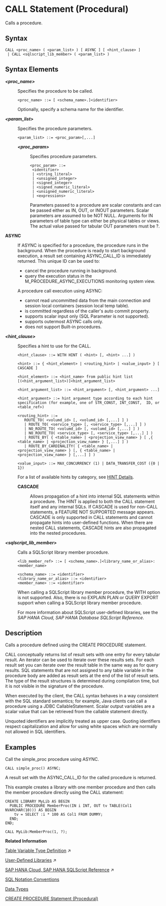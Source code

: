 <!-- loio20d364c175191014b592f500ccb5510c -->

# CALL Statement \(Procedural\)

Calls a procedure.



<a name="loio20d364c175191014b592f500ccb5510c__sql_call_1sql_call_syntax"/>

## Syntax

```
CALL <proc_name> ( <param_list> ) [ ASYNC ] [ <hint_clause> ]
 | CALL <sqlscript_lib_member> ( <param_list> )
```



<a name="loio20d364c175191014b592f500ccb5510c__sql_call_1sql_call_syntax_elements"/>

## Syntax Elements


<dl>
<dt><b>

*<proc\_name\>*

</b></dt>
<dd>

Specifies the procedure to be called.

```
<proc_name> ::= [ <schema_name>.]<identifier>
```

Optionally, specify a schema name for the identifier.



</dd><dt><b>

*<param\_list\>*

</b></dt>
<dd>

Specifies the procedure parameters.

```
<param_list> ::= <proc_param>[,...]
```


<dl>
<dt><b>

*<proc\_param\>*

</b></dt>
<dd>

Specifies procedure parameters.

```
<proc_param> ::=
 <identifier>
 | <string_literal>
 | <unsigned_integer>
 | <signed_integer>
 | <signed_numeric_literal>
 | <unsigned_numeric_literal>
 | <expressions>
```

Parameters passed to a procedure are scalar constants and can be passed either as IN, OUT, or INOUT parameters. Scalar parameters are assumed to be NOT NULL. Arguments for IN parameters of table type can either be physical tables or views. The actual value passed for tabular OUT parameters must be ?.



</dd>
</dl>



</dd><dt><b>

ASYNC

</b></dt>
<dd>

If ASYNC is specified for a procedure, the procedure runs in the background. When the procedure is ready to start background execution, a result set containing ASYNC\_CALL\_ID is immediately returned. This unique ID can be used to:

-   cancel the procedure running in background.
-   query the execution status in the M\_PROCEDURE\_ASYNC\_EXECUTIONS monitoring system view.

A procedure call execution using ASYNC:

-   cannot read uncommitted data from the main connection and session local containers \(session local temp table\).
-   is committed regardless of the caller's auto commit property.
-   supports scalar input only \(SQL Parameter is not supported\).
-   supports outermost ASYNC calls only.
-   does not support Built-in procedures.



</dd><dt><b>

*<hint\_clause\>*

</b></dt>
<dd>

Specifies a hint to use for the CALL.

```
<hint_clause> ::= WITH HINT ( <hint> [, <hint> ...] )

<hint> ::= { <hint_element> | <routing_hint> | <value_input> } [ CASCADE ]

<hint_element> ::= <hint_name> from public hint list [(<hint_argument_list>)]<hint_argument_list>

<hint_argument_list> ::= <hint_argument> [, <hint_argument> ...]

<hint_argument> ::= hint argument type according to each hint specification (for example, one of STR_CONST, INT_CONST,  ID, or <table_ref>)

<routing_hint> ::=
   ROUTE_TO( <volumd_id> [, <volumd_id> [,...] ] )
   | ROUTE_TO( <service_type> [, <service_type> [,...] ] )
   | NO_ROUTE_TO( <volumd_id> [, <volumd_id> [,...] ] )
   | NO_ROUTE_TO( <service_type> [, <service_type> [,...] ] )
   | ROUTE_BY( { <table_name> | <projection_view_name> } [ ,{ <table_name> | <projection_view_name> } [,...] ] )
   | ROUTE_BY_CARDINALITY( { <table_name> | <projection_view_name> } [, { <table_name> | <projection_view_name> } [,...] ] )

<value_input> ::= MAX_CONCURRENCY (1) | DATA_TRANSFER_COST ({0 | 1})
```

For a list of available hints by category, see [HINT Details](hint-details-4ba9edc.md).


<dl>
<dt><b>

CASCADE

</b></dt>
<dd>

Allows propagation of a hint into internal SQL statements within a procedure. The HINT is applied to both the CALL statement itself and any internal SQLs. If CASCADE is used for non-CALL statements, a FEATURE NOT SUPPORTED message appears. CASCADE is only supported in CALL statements and cannot propagate hints into user-defined functions. When there are nested CALL statements, CASCADE hints are also propagated into the nested procedures.



</dd>
</dl>



</dd><dt><b>

*<sqlscript\_lib\_member\>*

</b></dt>
<dd>

Calls a SQLScript library member procedure.

```
<lib_member_ref> ::= [ <schema_name>.]<library_name_or_alias>:<member_name>
 
<schema_name> ::= <identifier>
<library_name_or_alias> ::= <identifier>
<member_name> ::= <identifier>

```

When calling a SQLScript library member procedure, the WITH option is not supported. Also, there is no EXPLAIN PLAN or QUERY EXPORT support when calling a SQLScript library member procedure.

For more information about SQLScript user-defined libraries, see the *SAP HANA Cloud, SAP HANA Database SQLScript Reference*.



</dd>
</dl>



<a name="loio20d364c175191014b592f500ccb5510c__sql_call_1sql_call_description"/>

## Description

Calls a procedure defined using the CREATE PROCEDURE statement.

CALL conceptually returns list of result sets with one entry for every tabular result. An iterator can be used to iterate over these results sets. For each result set you can iterate over the result table in the same way as for query results. SQL statements that are not assigned to any table variable in the procedure body are added as result sets at the end of the list of result sets. The type of the result structures is determined during compilation time, but it is not visible in the signature of the procedure.

When executed by the client, the CALL syntax behaves in a way consistent with the SQL standard semantics; for example, Java clients can call a procedure using a JDBC CallableStatement. Scalar output variables are a scalar value that can be retrieved from the callable statement directly.

Unquoted identifiers are implicitly treated as upper case. Quoting identifiers respect capitalization and allow for using white spaces which are normally not allowed in SQL identifiers.



<a name="loio20d364c175191014b592f500ccb5510c__sql_call_1sql_call_examples"/>

## Examples

Call the simple\_proc procedure using ASYNC.

```
CALL simple_proc() ASYNC;
```

A result set with the ASYNC\_CALL\_ID for the called procedure is returned.

This example creates a library with one member procedure and then calls the member procedure directly using the CALL statement:

```
CREATE LIBRARY MyLib AS BEGIN
  PUBLIC PROCEDURE MemberProc(IN i INT, OUT tv TABLE(Col1 NVARCHAR(10))) AS BEGIN
    tv = SELECT :i * 100 AS Col1 FROM DUMMY;
  END;
END;
 
CALL MyLib:MemberProc(1, ?);
```

**Related Information**  


[Table Variable Type Definition](https://help.sap.com/viewer/d1cb63c8dd8e4c35a0f18aef632687f0/2024_3_QRC/en-US/ea5065d06d14426799d879234d8e3e7b.html "") :arrow_upper_right:

[User-Defined Libraries](https://help.sap.com/viewer/d1cb63c8dd8e4c35a0f18aef632687f0/2024_3_QRC/en-US/7cd14f1931404738a05c5e93e22564af.html "") :arrow_upper_right:

[SAP HANA Cloud, SAP HANA SQLScript Reference](https://help.sap.com/viewer/d1cb63c8dd8e4c35a0f18aef632687f0/2024_3_QRC/en-US/28f2d64d4fab4e789ee0070be418419d.html "This reference describes how to use the SQL extension SAP HANA SQLScript to embed data-intensive application logic into SAP HANA.") :arrow_upper_right:

[SQL Notation Conventions](../sql-notation-conventions-209e0cd.md "SQL syntax notation conventions used in this guide.")

[Data Types](../data-types-20a1569.md "A data type defines the characteristics of a data value. A special value of NULL is included in every data type to indicate the absence of a value.")

[CREATE PROCEDURE Statement \(Procedural\)](create-procedure-statement-procedural-20d4674.md "Creates a procedure that uses the specified programming language.")


